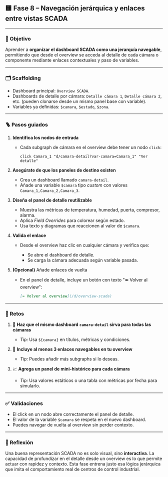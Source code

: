 

## 🟨 Fase 8 – Navegación jerárquica y enlaces entre vistas SCADA

---

### 🎯 Objetivo

Aprender a **organizar el dashboard SCADA como una jerarquía navegable**, permitiendo que desde el overview se acceda al detalle de cada cámara o componente mediante enlaces contextuales y paso de variables.

---

### 🗂️ Scaffolding

* Dashboard principal: `Overview SCADA`.
* Dashboards de detalle por cámara: `Detalle cámara 1`, `Detalle cámara 2`, etc. (pueden clonarse desde un mismo panel base con variable).
* Variables ya definidas: `$camara`, `$estado`, `$zona`.

---

### 🪜 Pasos guiados

1. **Identifica los nodos de entrada**

   * Cada subgraph de cámara en el overview debe tener un nodo `click`:

     ```mermaid
     click Camara_1 "d/camara-detail?var-camara=Camara_1" "Ver detalle"
     ```

2. **Asegúrate de que los paneles de destino existen**

   * Crea un dashboard llamado `camara-detail`.
   * Añade una variable `$camara` tipo *custom* con valores `Camara_1,Camara_2,Camara_3`.

3. **Diseña el panel de detalle reutilizable**

   * Muestra las métricas de temperatura, humedad, puerta, compresor, alarma.
   * Aplica *Field Overrides* para colorear según estado.
   * Usa texto y diagramas que reaccionen al valor de `$camara`.

4. **Valida el enlace**

   * Desde el overview haz clic en cualquier cámara y verifica que:

     * Se abre el dashboard de detalle.
     * Se carga la cámara adecuada según variable pasada.

5. **(Opcional)** Añade enlaces de vuelta

   * En el panel de detalle, incluye un botón con texto "⬅️ Volver al overview":

     ```markdown
     [⬅️ Volver al overview](/d/overview-scada)
     ```

---

### 🎯 Retos

1. 🔁 **Haz que el mismo dashboard `camara-detail` sirva para todas las cámaras**

   * *Tip:* Usa `${camara}` en títulos, métricas y condiciones.

2. 🧭 **Incluye al menos 3 enlaces navegables en tu overview**

   * *Tip:* Puedes añadir más subgraphs si lo deseas.

3. 📈 **Agrega un panel de mini-histórico para cada cámara**

   * *Tip:* Usa valores estáticos o una tabla con métricas por fecha para simularlo.

---

### ✅ Validaciones

* El click en un nodo abre correctamente el panel de detalle.
* El valor de la variable `$camara` se respeta en el nuevo dashboard.
* Puedes navegar de vuelta al overview sin perder contexto.

---

### 💬 Reflexión

Una buena representación SCADA no es solo visual, sino **interactiva**. La capacidad de profundizar en el detalle desde un overview es lo que permite actuar con rapidez y contexto. Esta fase entrena justo esa lógica jerárquica que imita el comportamiento real de centros de control industrial.
